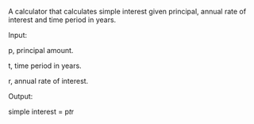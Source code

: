 A calculator that calculates simple interest given principal, annual rate of interest and time period in years.

Input:

   p, principal amount.
   
   t, time period in years.
   
   r, annual rate of interest.
   
Output:

   simple interest = p*t*r
